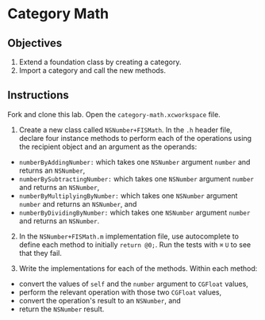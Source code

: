 

# Category Math

## Objectives

1. Extend a foundation class by creating a category.
2. Import a category and call the new methods.

## Instructions

Fork and clone this lab. Open the `category-math.xcworkspace` file.

1. Create a new class called `NSNumber+FISMath`. In the `.h` header file, declare four instance methods to perform each of the operations using the recipient object and an argument as the operands:

  * `numberByAddingNumber:` which takes one `NSNumber` argument `number` and returns an `NSNumber`,
  * `numberBySubtractingNumber:` which takes one `NSNumber` argument `number` and returns an `NSNumber`,
  * `numberByMultiplyingByNumber:` which takes one `NSNumber` argument `number` and returns an `NSNumber`, and
  * `numberByDividingByNumber:` which takes one `NSNumber` argument `number` and returns an `NSNumber`.

2. In the `NSNumber+FISMath.m` implementation file, use autocomplete to define each method to initially `return @0;`. Run the tests with `⌘` `U` to see that they fail.

3. Write the implementations for each of the methods. Within each method:
  * convert the values of `self` and the `number` argument to `CGFloat` values,
  * perform the relevant operation with those two `CGFloat` values,
  * convert the operation's result to an `NSNumber`, and
  * return the `NSNumber` result.
